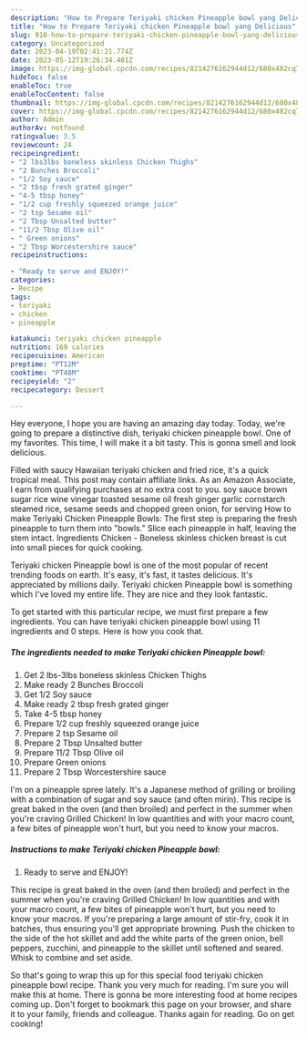 ```yaml
---
description: "How to Prepare Teriyaki chicken Pineapple bowl yang Delicious"
title: "How to Prepare Teriyaki chicken Pineapple bowl yang Delicious"
slug: 910-how-to-prepare-teriyaki-chicken-pineapple-bowl-yang-delicious
category: Uncategorized
date: 2023-04-19T02:41:21.774Z
date: 2023-05-12T19:26:34.481Z
image: https://img-global.cpcdn.com/recipes/8214276162944d12/680x482cq70/teriyaki-chicken-pineapple-bowl-recipe-main-photo.jpg
hideToc: false
enableToc: true
enableTocContent: false
thumbnail: https://img-global.cpcdn.com/recipes/8214276162944d12/680x482cq70/teriyaki-chicken-pineapple-bowl-recipe-main-photo.jpg
cover: https://img-global.cpcdn.com/recipes/8214276162944d12/680x482cq70/teriyaki-chicken-pineapple-bowl-recipe-main-photo.jpg
author: Admin
authorAv: notfound
ratingvalue: 3.5
reviewcount: 24
recipeingredient:
- "2 lbs3lbs boneless skinless Chicken Thighs"
- "2 Bunches Broccoli"
- "1/2 Soy sauce"
- "2 tbsp fresh grated ginger"
- "4-5 tbsp honey"
- "1/2 cup freshly squeezed orange juice"
- "2 tsp Sesame oil"
- "2 Tbsp Unsalted butter"
- "11/2 Tbsp Olive oil"
- " Green onions"
- "2 Tbsp Worcestershire sauce"
recipeinstructions:

- "Ready to serve and ENJOY!"
categories:
- Recipe
tags:
- teriyaki
- chicken
- pineapple

katakunci: teriyaki chicken pineapple 
nutrition: 169 calories
recipecuisine: American
preptime: "PT12M"
cooktime: "PT48M"
recipeyield: "2"
recipecategory: Dessert

---
```



Hey everyone, I hope you are having an amazing day today. Today, we're going to prepare a distinctive dish, teriyaki chicken pineapple bowl. One of my favorites. This time, I will make it a bit tasty. This is gonna smell and look delicious.

Filled with saucy Hawaiian teriyaki chicken and fried rice, it&#39;s a quick tropical meal. This post may contain affiliate links. As an Amazon Associate, I earn from qualifying purchases at no extra cost to you. soy sauce brown sugar rice wine vinegar toasted sesame oil fresh ginger garlic cornstarch steamed rice, sesame seeds and chopped green onion, for serving How to make Teriyaki Chicken Pineapple Bowls: The first step is preparing the fresh pineapple to turn them into &#34;bowls.&#34; Slice each pineapple in half, leaving the stem intact. Ingredients Chicken - Boneless skinless chicken breast is cut into small pieces for quick cooking.

Teriyaki chicken Pineapple bowl is one of the most popular of recent trending foods on earth. It's easy, it's fast, it tastes delicious. It's appreciated by millions daily. Teriyaki chicken Pineapple bowl is something which I've loved my entire life. They are nice and they look fantastic.


To get started with this particular recipe, we must first prepare a few ingredients. You can have teriyaki chicken pineapple bowl using 11 ingredients and 0 steps. Here is how you cook that.

<!--inarticleads1-->

##### The ingredients needed to make Teriyaki chicken Pineapple bowl:

1. Get 2 lbs-3lbs boneless skinless Chicken Thighs
1. Make ready 2 Bunches Broccoli
1. Get 1/2 Soy sauce
1. Make ready 2 tbsp fresh grated ginger
1. Take 4-5 tbsp honey
1. Prepare 1/2 cup freshly squeezed orange juice
1. Prepare 2 tsp Sesame oil
1. Prepare 2 Tbsp Unsalted butter
1. Prepare 11/2 Tbsp Olive oil
1. Prepare  Green onions
1. Prepare 2 Tbsp Worcestershire sauce


I&#39;m on a pineapple spree lately. It&#39;s a Japanese method of grilling or broiling with a combination of sugar and soy sauce (and often mirin). This recipe is great baked in the oven (and then broiled) and perfect in the summer when you&#39;re craving Grilled Chicken! In low quantities and with your macro count, a few bites of pineapple won&#39;t hurt, but you need to know your macros. 

<!--inarticleads2-->

##### Instructions to make Teriyaki chicken Pineapple bowl:


1. Ready to serve and ENJOY!

This recipe is great baked in the oven (and then broiled) and perfect in the summer when you&#39;re craving Grilled Chicken! In low quantities and with your macro count, a few bites of pineapple won&#39;t hurt, but you need to know your macros. If you&#39;re preparing a large amount of stir-fry, cook it in batches, thus ensuring you&#39;ll get appropriate browning. Push the chicken to the side of the hot skillet and add the white parts of the green onion, bell peppers, zucchini, and pineapple to the skillet until softened and seared. Whisk to combine and set aside. 

So that's going to wrap this up for this special food teriyaki chicken pineapple bowl recipe. Thank you very much for reading. I'm sure you will make this at home. There is gonna be more interesting food at home recipes coming up. Don't forget to bookmark this page on your browser, and share it to your family, friends and colleague. Thanks again for reading. Go on get cooking!
